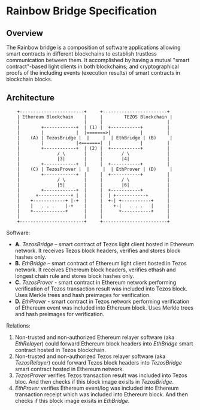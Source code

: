 # Rainbow Bridge Specification

## Overview

The Rainbow bridge is a composition of software applications allowing smart contracts in different blockchains to establish trustless communication between them. It accomplished by having a mutual "smart contract"-based light clients in both blockchains; and cryptographical proofs of the including events (execution results) of smart contracts in blockchain blocks.

## Architecture

```
    +------------------------+     +------------------------+
    | Ethereum Blockchain    |     |        TEZOS Blockchain |
    |                        |     |                        |
    |        +------------+  | (1) |  +-----------+         |
    |        |            |  |=======>|           |         |
    |    (A) | TezosBridge |  |     |  | EthBridge | (B)     |
    |        |            |<=======|  |           |         |
    |        +------------+  | (2) |  +-----------+         |
    |              / \       |     |       / \              |
    |              |3|       |     |       |4|              |
    |        +------------+  |     |  +-----------+         |
    |    (C) | TezosProver |  |     |  | EthProver | (D)     |
    |        +------------+  |     |  +-----------+         |
    |              / \       |     |       / \              |
    |              |5|       |     |       |6|              |
    |        +------------+  |     |  +-----------+         |
    |      +------------+ |  |     |  | +-----------+       |
    |    +------------+ |-+  |     |  +-| +-----------+     |
    |    |   . . .    |-+    |     |    +-|   . . .   |     |
    |    +------------+      |     |      +-----------+     |
    |                        |     |                        |
    +------------------------+     +------------------------+
```

Software:
- **A.** *TezosBridge* – smart contract of Tezos light client hosted in Ethereum network. It receives Tezos block headers, verifies and stores block hashes only.
- **B.** *EthBridge* – smart contract of Ethereum light client hosted in Tezos network. It receives Ethereum block headers, verifies ethash and longest chain rule and stores block hashes only.
- **C.** *TezosProver* - smart contract in Ethereum network performing verification of Tezos transaction result was included into Tezos block. Uses Merkle trees and hash preimages for verification.
- **D.** *EthProver* - smart contract in Tezos network performing verification of Ethereum event was included into Ethereum block. Uses Merkle trees and hash preimages for verification.

Relations:
1. Non-trusted and non-authorized Ethereum relayer software (aka *EthRelayer*) could forward Ethereum block headers into *EthBridge* smart contract hosted in Tezos blockchain.
2. Non-trusted and non-authorized Tezos relayer software (aka *TezosRelayer*) could forward Tezos block headers into *TezosBridge* smart contract hosted in Ethereum network.
3. *TezosProver* verifies Tezos transaction result was included into Tezos bloc. And then checks if this block image exisits in *TezosBridge*.
4. *EthProver* verifies Ethereum event/log was included into Ethereum transaction receipt which was included into Ethereum block. And then checks if this block image exisits in *EthBridge*.
